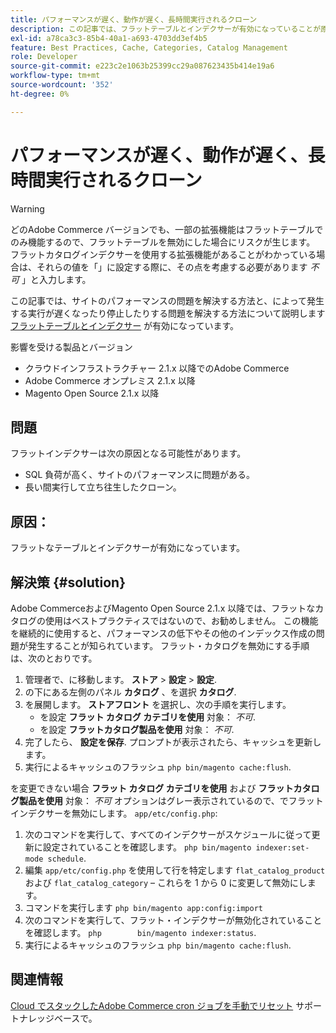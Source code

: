 ```yaml
---
title: パフォーマンスが遅く、動作が遅く、長時間実行されるクローン
description: この記事では、フラットテーブルとインデクサーが有効になっていることが原因で発生する、サイトのパフォーマンスの問題と、実行が遅く停止したクローンを解決する方法について説明します。
exl-id: a78ca3c3-85b4-40a1-a693-4703dd3ef4b5
feature: Best Practices, Cache, Categories, Catalog Management
role: Developer
source-git-commit: e223c2e1063b25399cc29a087623435b414e19a6
workflow-type: tm+mt
source-wordcount: '352'
ht-degree: 0%

---
```


# パフォーマンスが遅く、動作が遅く、長時間実行されるクローン

>[!WARNING]
>
>どのAdobe Commerce バージョンでも、一部の拡張機能はフラットテーブルでのみ機能するので、フラットテーブルを無効にした場合にリスクが生じます。 フラットカタログインデクサーを使用する拡張機能があることがわかっている場合は、それらの値を「」に設定する際に、その点を考慮する必要があります *不可* 」と入力します。

この記事では、サイトのパフォーマンスの問題を解決する方法と、によって発生する実行が遅くなったり停止したりする問題を解決する方法について説明します [フラットテーブルとインデクサー](https://docs.magento.com/m2/ce/user_guide/catalog/catalog-flat.html) が有効になっています。

影響を受ける製品とバージョン

* クラウドインフラストラクチャー 2.1.x 以降でのAdobe Commerce
* Adobe Commerce オンプレミス 2.1.x 以降
* Magento Open Source 2.1.x 以降

## 問題

フラットインデクサーは次の原因となる可能性があります。

* SQL 負荷が高く、サイトのパフォーマンスに問題がある。
* 長い間実行して立ち往生したクローン。

## 原因：

フラットなテーブルとインデクサーが有効になっています。

## 解決策 {#solution}

Adobe CommerceおよびMagento Open Source 2.1.x 以降では、フラットなカタログの使用はベストプラクティスではないので、お勧めしません。 この機能を継続的に使用すると、パフォーマンスの低下やその他のインデックス作成の問題が発生することが知られています。 フラット・カタログを無効にする手順は、次のとおりです。

1. 管理者で、に移動します。 **ストア** > **設定** > **設定**.
1. の下にある左側のパネル **カタログ** 、を選択 **カタログ**.
1. を展開します。 **ストアフロント** を選択し、次の手順を実行します。
   * を設定 **フラット カタログ カテゴリを使用** 対象： *不可*.
   * を設定 **フラットカタログ製品を使用** 対象： *不可*.
1. 完了したら、 **設定を保存**. プロンプトが表示されたら、キャッシュを更新します。
1. 実行によるキャッシュのフラッシュ `php bin/magento cache:flush`.

を変更できない場合 **フラット カタログ カテゴリを使用** および **フラットカタログ製品を使用** 対象： *不可* オプションはグレー表示されているので、でフラットインデクサーを無効にします。 `app/etc/config.php`:

1. 次のコマンドを実行して、すべてのインデクサーがスケジュールに従って更新に設定されていることを確認します。 `php bin/magento indexer:set-mode schedule`.
1. 編集 `app/etc/config.php` を使用して行を特定します `flat_catalog_product` および `flat_catalog_category`  – これらを 1 から 0 に変更して無効にします。
1. コマンドを実行します `php bin/magento app:config:import`
1. 次のコマンドを実行して、フラット・インデクサーが無効化されていることを確認します。 `php        bin/magento indexer:status`.
1. 実行によるキャッシュのフラッシュ `php bin/magento cache:flush`.

## 関連情報

[Cloud でスタックしたAdobe Commerce cron ジョブを手動でリセット](/help/how-to/general/reset-stuck-magento-cron-jobs-manually-on-cloud.md) サポートナレッジベースで。
